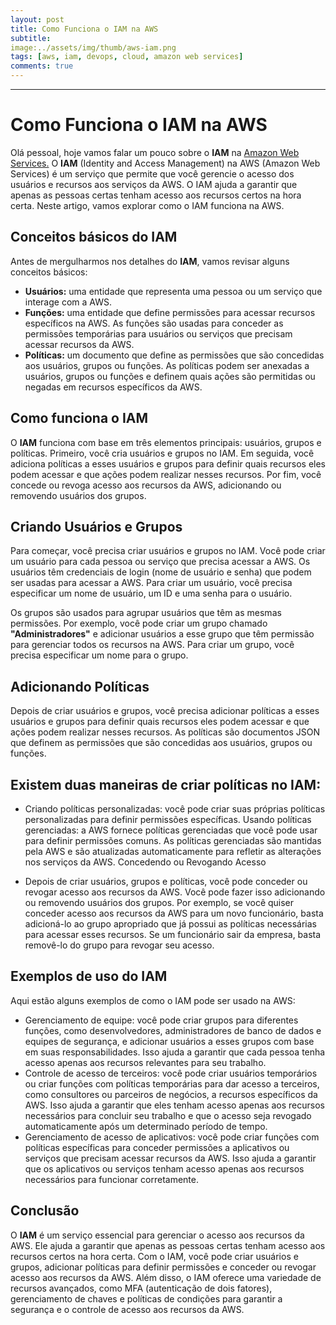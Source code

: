 ```yaml
---
layout: post
title: Como Funciona o IAM na AWS
subtitle:
image:../assets/img/thumb/aws-iam.png
tags: [aws, iam, devops, cloud, amazon web services]
comments: true
---
```


- - - - - -

# Como Funciona o IAM na AWS

Olá pessoal, hoje vamos falar um pouco sobre o **IAM** na [Amazon Web Services.](https://aws.amazon.com/)
O **IAM** (Identity and Access Management) na AWS (Amazon Web Services) é um serviço que permite que você gerencie o acesso dos usuários e recursos aos serviços da AWS. O IAM ajuda a garantir que apenas as pessoas certas tenham acesso aos recursos certos na hora certa. Neste artigo, vamos explorar como o IAM funciona na AWS.

## Conceitos básicos do IAM

Antes de mergulharmos nos detalhes do **IAM**, vamos revisar alguns conceitos básicos:

- **Usuários:** uma entidade que representa uma pessoa ou um serviço que interage com a AWS.
- **Funções:** uma entidade que define permissões para acessar recursos específicos na AWS. As funções são usadas para conceder as permissões temporárias para usuários ou serviços que precisam acessar recursos da AWS.
- **Políticas:** um documento que define as permissões que são concedidas aos usuários, grupos ou funções. As políticas podem ser anexadas a usuários, grupos ou funções e definem quais ações são permitidas ou negadas em recursos específicos da AWS.

## Como funciona o IAM

O **IAM** funciona com base em três elementos principais: usuários, grupos e políticas. Primeiro, você cria usuários e grupos no IAM. Em seguida, você adiciona políticas a esses usuários e grupos para definir quais recursos eles podem acessar e que ações podem realizar nesses recursos. Por fim, você concede ou revoga acesso aos recursos da AWS, adicionando ou removendo usuários dos grupos.

## Criando Usuários e Grupos

Para começar, você precisa criar usuários e grupos no IAM. Você pode criar um usuário para cada pessoa ou serviço que precisa acessar a AWS. Os usuários têm credenciais de login (nome de usuário e senha) que podem ser usadas para acessar a AWS. Para criar um usuário, você precisa especificar um nome de usuário, um ID e uma senha para o usuário.

Os grupos são usados para agrupar usuários que têm as mesmas permissões. Por exemplo, você pode criar um grupo chamado **"Administradores"** e adicionar usuários a esse grupo que têm permissão para gerenciar todos os recursos na AWS. Para criar um grupo, você precisa especificar um nome para o grupo.

## Adicionando Políticas

Depois de criar usuários e grupos, você precisa adicionar políticas a esses usuários e grupos para definir quais recursos eles podem acessar e que ações podem realizar nesses recursos. As políticas são documentos JSON que definem as permissões que são concedidas aos usuários, grupos ou funções.

## Existem duas maneiras de criar políticas no IAM:

- Criando políticas personalizadas: você pode criar suas próprias políticas personalizadas para definir permissões específicas.
Usando políticas gerenciadas: a AWS fornece políticas gerenciadas que você pode usar para definir permissões comuns. As políticas gerenciadas são mantidas pela AWS e são atualizadas automaticamente para refletir as alterações nos serviços da AWS.
Concedendo ou Revogando Acesso

- Depois de criar usuários, grupos e políticas, você pode conceder ou revogar acesso aos recursos da AWS. Você pode fazer isso adicionando ou removendo usuários dos grupos. Por exemplo, se você quiser conceder acesso aos recursos da AWS para um novo funcionário, basta adicioná-lo ao grupo apropriado que já possui as políticas necessárias para acessar esses recursos. Se um funcionário sair da empresa, basta removê-lo do grupo para revogar seu acesso.

## Exemplos de uso do IAM

Aqui estão alguns exemplos de como o IAM pode ser usado na AWS:

- Gerenciamento de equipe: você pode criar grupos para diferentes funções, como desenvolvedores, administradores de banco de dados e equipes de segurança, e adicionar usuários a esses grupos com base em suas responsabilidades. Isso ajuda a garantir que cada pessoa tenha acesso apenas aos recursos relevantes para seu trabalho.
- Controle de acesso de terceiros: você pode criar usuários temporários ou criar funções com políticas temporárias para dar acesso a terceiros, como consultores ou parceiros de negócios, a recursos específicos da AWS. Isso ajuda a garantir que eles tenham acesso apenas aos recursos necessários para concluir seu trabalho e que o acesso seja revogado automaticamente após um determinado período de tempo.
- Gerenciamento de acesso de aplicativos: você pode criar funções com políticas específicas para conceder permissões a aplicativos ou serviços que precisam acessar recursos da AWS. Isso ajuda a garantir que os aplicativos ou serviços tenham acesso apenas aos recursos necessários para funcionar corretamente.

## Conclusão

O **IAM** é um serviço essencial para gerenciar o acesso aos recursos da AWS. Ele ajuda a garantir que apenas as pessoas certas tenham acesso aos recursos certos na hora certa. Com o IAM, você pode criar usuários e grupos, adicionar políticas para definir permissões e conceder ou revogar acesso aos recursos da AWS. Além disso, o IAM oferece uma variedade de recursos avançados, como MFA (autenticação de dois fatores), gerenciamento de chaves e políticas de condições para garantir a segurança e o controle de acesso aos recursos da AWS.
